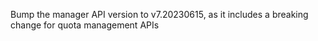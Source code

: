 Bump the manager API version to v7.20230615, as it includes a breaking change for quota management APIs
